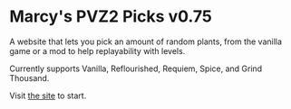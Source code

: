 # Marcy's PVZ2 Picks v0.75

A website that lets you pick an amount of random plants, from the vanilla game or a mod to help replayability with levels.

Currently supports Vanilla, Reflourished, Requiem, Spice, and Grind Thousand.

Visit [the site](https://m4rcyonstation.github.io/MarcysPicksPVZ2/) to start.
